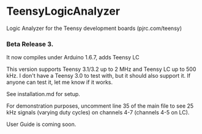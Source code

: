 # TeensyLogicAnalyzer
Logic Analyzer for the Teensy development boards (pjrc.com/teensy)

### Beta Release 3.

It now compiles under Arduino 1.6.7, adds Teensy LC

This version supports Teensy 3.1/3.2 up to 2 MHz and Teensy LC up to 500 kHz. I don't have a Teensy 3.0 to test with, but it should also support it. If anyone can test it, let me know if it works.

See installation.md for setup.

For demonstration purposes, uncomment line 35 of the main file to see 25 kHz signals (varying duty cycles) on channels 4-7 (channels 4-5 on LC).

User Guide is coming soon.